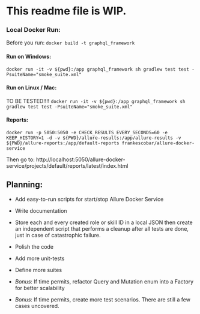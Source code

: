 # This readme file is WIP.
### Local Docker Run:

Before you run: `docker build -t graphql_framework`

#### Run on Windows:
`docker run -it -v ${pwd}:/app graphql_framework sh gradlew test test -PsuiteName="smoke_suite.xml"`
#### Run on Linux / Mac:
TO BE TESTED!!!!
`docker run -it -v ${pwd}:/app graphql_framework sh gradlew test test -PsuiteName="smoke_suite.xml"`

#### Reports:
`docker run -p 5050:5050 -e CHECK_RESULTS_EVERY_SECONDS=60 -e KEEP_HISTORY=1 -d -v ${PWD}/allure-results:/app/allure-results -v ${PWD}/allure-reports:/app/default-reports frankescobar/allure-docker-service`

Then go to: http://localhost:5050/allure-docker-service/projects/default/reports/latest/index.html

## Planning:
- Add easy-to-run scripts for start/stop Allure Docker Service
- Write documentation
- Store each and every created role or skill ID in a local JSON then create an independent script that performs a cleanup after all tests are done, just in case of catastrophic failure.
- Polish the code
- Add more unit-tests
- Define more suites


- *Bonus*: If time permits, refactor Query and Mutation enum into a Factory for better scalability
- *Bonus*: If time permits, create more test scenarios. There are still a few cases uncovered.